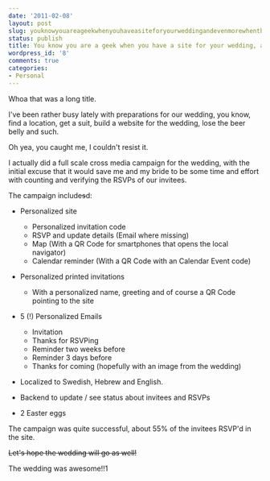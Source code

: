 ```yaml
---
date: '2011-02-08'
layout: post
slug: youknowyouareageekwhenyouhaveasiteforyourweddingandevenmorewhenthereisaneastereggatthesiteaswell
status: publish
title: You know you are a geek when you have a site for your wedding, and even more when there are easter eggs at the site as well.
wordpress_id: '8'
comments: true
categories:
- Personal
---
```


Whoa that was a long title.

I've been rather busy lately with preparations for our wedding, you know, find a location, get a suit, build a website for the wedding, lose the beer belly and such.

Oh yea, you caught me, I couldn't resist it.

I actually did a full scale cross media campaign for the wedding, with the initial excuse that it would save me and my bride to be some time and effort with counting and verifying the RSVPs of our invitees.

The campaign include<del>s</del>d:

  * Personalized site 
    * Personalized invitation code
    * RSVP and update details (Email where missing)
    * Map (With a QR Code for smartphones that opens the local
navigator)
    * Calendar reminder (With a QR Code with an Calendar Event
code)

  
  * Personalized printed invitations 


    * With a personalized name, greeting and of course a QR Code
pointing to the site

  
  * 5 (!) Personalized Emails 


    * Invitation
    * Thanks for RSVPing
    * Reminder two weeks before
    * Reminder 3 days before
    * Thanks for coming (hopefully with an image from the
wedding)

  
  * Localized to Swedish, Hebrew and English.

  
  * Backend to update / see status about invitees and RSVPs

  
  * 2 Easter eggs



The campaign was quite successful, about 55% of the invitees RSVP'd in the site.


<del>Let's hope the wedding
will go as well!</del>

The wedding was awesome!!1
